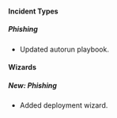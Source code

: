 #### Incident Types
##### Phishing
- Updated autorun playbook.

#### Wizards
##### New: Phishing
- Added deployment wizard.